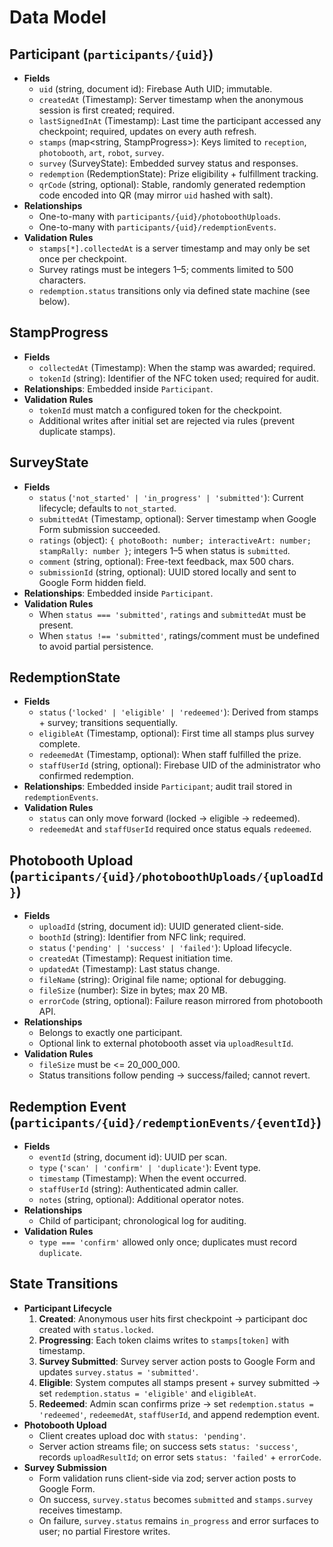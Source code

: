 # Data Model

## Participant (`participants/{uid}`)
- **Fields**
  - `uid` (string, document id): Firebase Auth UID; immutable.
  - `createdAt` (Timestamp): Server timestamp when the anonymous session is first created; required.
  - `lastSignedInAt` (Timestamp): Last time the participant accessed any checkpoint; required, updates on every auth refresh.
  - `stamps` (map<string, StampProgress>): Keys limited to `reception`, `photobooth`, `art`, `robot`, `survey`.
  - `survey` (SurveyState): Embedded survey status and responses.
  - `redemption` (RedemptionState): Prize eligibility + fulfillment tracking.
  - `qrCode` (string, optional): Stable, randomly generated redemption code encoded into QR (may mirror `uid` hashed with salt).
- **Relationships**
  - One-to-many with `participants/{uid}/photoboothUploads`.
  - One-to-many with `participants/{uid}/redemptionEvents`.
- **Validation Rules**
  - `stamps[*].collectedAt` is a server timestamp and may only be set once per checkpoint.
  - Survey ratings must be integers 1–5; comments limited to 500 characters.
  - `redemption.status` transitions only via defined state machine (see below).

## StampProgress
- **Fields**
  - `collectedAt` (Timestamp): When the stamp was awarded; required.
  - `tokenId` (string): Identifier of the NFC token used; required for audit.
- **Relationships**: Embedded inside `Participant`.
- **Validation Rules**
  - `tokenId` must match a configured token for the checkpoint.
  - Additional writes after initial set are rejected via rules (prevent duplicate stamps).

## SurveyState
- **Fields**
  - `status` (`'not_started' | 'in_progress' | 'submitted'`): Current lifecycle; defaults to `not_started`.
  - `submittedAt` (Timestamp, optional): Server timestamp when Google Form submission succeeded.
  - `ratings` (object): `{ photoBooth: number; interactiveArt: number; stampRally: number }`; integers 1–5 when status is `submitted`.
  - `comment` (string, optional): Free-text feedback, max 500 chars.
  - `submissionId` (string, optional): UUID stored locally and sent to Google Form hidden field.
- **Relationships**: Embedded inside `Participant`.
- **Validation Rules**
  - When `status === 'submitted'`, `ratings` and `submittedAt` must be present.
  - When `status !== 'submitted'`, ratings/comment must be undefined to avoid partial persistence.

## RedemptionState
- **Fields**
  - `status` (`'locked' | 'eligible' | 'redeemed'`): Derived from stamps + survey; transitions sequentially.
  - `eligibleAt` (Timestamp, optional): First time all stamps plus survey complete.
  - `redeemedAt` (Timestamp, optional): When staff fulfilled the prize.
  - `staffUserId` (string, optional): Firebase UID of the administrator who confirmed redemption.
- **Relationships**: Embedded inside `Participant`; audit trail stored in `redemptionEvents`.
- **Validation Rules**
  - `status` can only move forward (locked → eligible → redeemed).
  - `redeemedAt` and `staffUserId` required once status equals `redeemed`.

## Photobooth Upload (`participants/{uid}/photoboothUploads/{uploadId}`)
- **Fields**
  - `uploadId` (string, document id): UUID generated client-side.
  - `boothId` (string): Identifier from NFC link; required.
  - `status` (`'pending' | 'success' | 'failed'`): Upload lifecycle.
  - `createdAt` (Timestamp): Request initiation time.
  - `updatedAt` (Timestamp): Last status change.
  - `fileName` (string): Original file name; optional for debugging.
  - `fileSize` (number): Size in bytes; max 20 MB.
  - `errorCode` (string, optional): Failure reason mirrored from photobooth API.
- **Relationships**
  - Belongs to exactly one participant.
  - Optional link to external photobooth asset via `uploadResultId`.
- **Validation Rules**
  - `fileSize` must be <= 20_000_000.
  - Status transitions follow pending → success/failed; cannot revert.

## Redemption Event (`participants/{uid}/redemptionEvents/{eventId}`)
- **Fields**
  - `eventId` (string, document id): UUID per scan.
  - `type` (`'scan' | 'confirm' | 'duplicate'`): Event type.
  - `timestamp` (Timestamp): When the event occurred.
  - `staffUserId` (string): Authenticated admin caller.
  - `notes` (string, optional): Additional operator notes.
- **Relationships**
  - Child of participant; chronological log for auditing.
- **Validation Rules**
  - `type === 'confirm'` allowed only once; duplicates must record `duplicate`.

## State Transitions
- **Participant Lifecycle**
  1. **Created**: Anonymous user hits first checkpoint → participant doc created with `status.locked`.
  2. **Progressing**: Each token claims writes to `stamps[token]` with timestamp.
  3. **Survey Submitted**: Survey server action posts to Google Form and updates `survey.status = 'submitted'`.
  4. **Eligible**: System computes all stamps present + survey submitted → set `redemption.status = 'eligible'` and `eligibleAt`.
  5. **Redeemed**: Admin scan confirms prize → set `redemption.status = 'redeemed'`, `redeemedAt`, `staffUserId`, and append redemption event.
- **Photobooth Upload**
  - Client creates upload doc with `status: 'pending'`.
  - Server action streams file; on success sets `status: 'success'`, records `uploadResultId`; on error sets `status: 'failed'` + `errorCode`.
- **Survey Submission**
  - Form validation runs client-side via zod; server action posts to Google Form.
  - On success, `survey.status` becomes `submitted` and `stamps.survey` receives timestamp.
  - On failure, `survey.status` remains `in_progress` and error surfaces to user; no partial Firestore writes.
